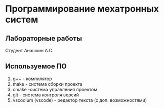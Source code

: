 #  Программирование мехатронных систем

## Лабораторные работы

Студент Анашкин А.С.

## Используемое ПО

1. g++ - компилятор
2. make - система сборки проекта
3. cmake -система управления проектом
4. git - система контроля версий
5. vscodium (vscode) - редактор текста (с доп. возможностями)
